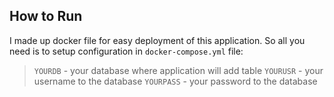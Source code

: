 
## How to Run

I made up docker file for easy deployment of this application.
So all you need is to setup configuration in `docker-compose.yml` file:
> `YOURDB` - your database where application will add table
> `YOURUSR` - your username to the database
> `YOURPASS` - your password to the database
